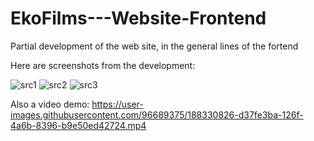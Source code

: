 # EkoFilms---Website-Frontend


Partial development of the web site, in the general lines of the fortend

Here are screenshots from the development:

![src1](https://user-images.githubusercontent.com/96689375/188330815-b3dddad2-f001-41ba-bcce-1e204b29b27f.jpg)
![src2](https://user-images.githubusercontent.com/96689375/188330818-53eafbd9-eb42-42c8-858f-80c6681788d6.jpg)
![src3](https://user-images.githubusercontent.com/96689375/188330820-db397426-0a33-4bf6-96bc-fb52aab5437a.jpg)

Also a video demo:
https://user-images.githubusercontent.com/96689375/188330826-d37fe3ba-126f-4a6b-8396-b9e50ed42724.mp4

